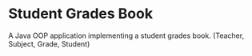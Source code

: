 # Student Grades Book
A Java OOP application implementing a student grades book. (Teacher, Subject, Grade, Student)
